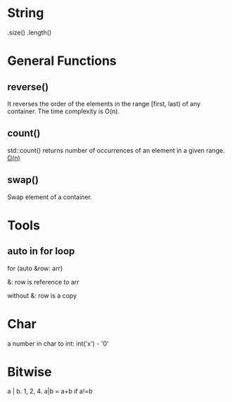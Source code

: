 # String

.size() .length()

# General Functions

## reverse()
 It reverses the order of the elements in the range [first, last) of any container. The time complexity is O(n). 

## count()
std::count() returns number of occurrences of an element in a given range.  [O(n)](https://www.geeksforgeeks.org/std-count-cpp-stl/?ref=gcse)

## swap()
 Swap element of a container. 
 
 # Tools
 
 ## auto in for loop
 for (auto &row: arr)
 
 &: row is reference to arr
 
 without &: row is a copy
 
 
 
 
 # Char
 
 
a number in char to int:  int('x') - '0'

# Bitwise

a | b.  1, 2, 4. a|b = a+b if a!=b
